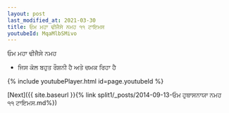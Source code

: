 ```yaml
---
layout: post
last_modified_at: 2021-03-30
title: ਓਮ ਮਹਾ ਢੀਜੈਸੇ ਨਮਹ ੧੧ ਟਾਇਮਸ
youtubeId: MqaMlbSMivo
---
```

 
 
 ਓਮ ਮਹਾ ਢੀਜੈਸੇ ਨਮਹ  
 
 -  ਜਿਸ ਕੋਲ ਬਹੁਤ ਰੌਸ਼ਨੀ ਹੈ ਅਤੇ ਚਮਕ ਰਿਹਾ ਹੈ 
 
  
 
  
 
 
 
 
 
 


{% include youtubePlayer.html id=page.youtubeId %}
 
[Next]({{ site.baseurl }}{% link  split1/_posts/2014-09-13-ਓਮ ਹੁਥਾਸਨਾਯਾ ਨਮਹ ੧੧ ਟਾਇਮਸ.md%})
 
